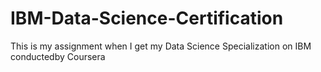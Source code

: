 # IBM-Data-Science-Certification
This is my assignment when I get my Data Science Specialization on IBM conductedby Coursera
